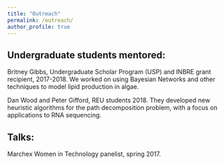 ```yaml
---
title: "Outreach"
permalink: /outreach/
author_profile: true
---
```

## Undergraduate students mentored:
Britney Gibbs, Undergraduate Scholar Program (USP) and INBRE grant recipient, 2017-2018. We worked on using Bayesian Networks and
other techniques to model lipid production in algae.

Dan Wood and Peter Gifford, REU students 2018. They developed new heuristic algorithms for the path decomposition problem, with a focus
on applications to RNA sequencing.

## Talks:
Marchex Women in Technology panelist, spring 2017.
